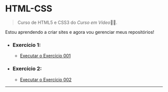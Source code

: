 # HTML-CSS
> Curso de HTML5 e CSS3 do *Curso em Vídeo*:vulcan_salute::nerd_face:.

Estou aprendendo a criar sites e agora vou gerenciar meus repositórios!
+ ### Exercício 1:
    - [Executar o Exercício 001](https://jhon-victor-ramos.github.io/HTML-CSS/Exerc%C3%ADcio/001/index.html)
+ ### Exercício 2:
    - [Executar o Exercício 002](https://jhon-victor-ramos.github.io/HTML-CSS/Exerc%C3%ADcio/002/)
<hr>
